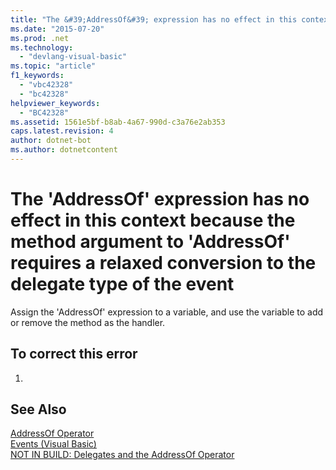 ```yaml
---
title: "The &#39;AddressOf&#39; expression has no effect in this context because the method argument to &#39;AddressOf&#39; requires a relaxed conversion to the delegate type of the event"
ms.date: "2015-07-20"
ms.prod: .net
ms.technology: 
  - "devlang-visual-basic"
ms.topic: "article"
f1_keywords: 
  - "vbc42328"
  - "bc42328"
helpviewer_keywords: 
  - "BC42328"
ms.assetid: 1561e5bf-b8ab-4a67-990d-c3a76e2ab353
caps.latest.revision: 4
author: dotnet-bot
ms.author: dotnetcontent
---
```

# The &#39;AddressOf&#39; expression has no effect in this context because the method argument to &#39;AddressOf&#39; requires a relaxed conversion to the delegate type of the event
Assign the 'AddressOf' expression to a variable, and use the variable to add or remove the method as the handler.  
  
## To correct this error  
  
1.  
  
## See Also  
 [AddressOf Operator](../../visual-basic/language-reference/operators/addressof-operator.md)   
 [Events (Visual Basic)](~/docs/visual-basic/programming-guide/language-features/events/index.md)   
 [NOT IN BUILD: Delegates and the AddressOf Operator](http://msdn.microsoft.com/en-us/7b2ed932-8598-4355-b2f7-5cedb23ee86f)
